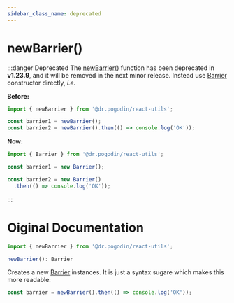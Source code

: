 ```yaml
---
sidebar_class_name: deprecated
---
```


# newBarrier()

:::danger Deprecated
The [newBarrier()] function has been deprecated in **v1.23.9**, and it will be
removed in the next minor release. Instead use [Barrier] constructor directly,
_i.e._

**Before:**
```js
import { newBarrier } from '@dr.pogodin/react-utils';

const barrier1 = newBarrier();
const barrier2 = newBarrier().then(() => console.log('OK'));
```

**Now:**
```js
import { Barrier } from '@dr.pogodin/react-utils';

const barrier1 = new Barrier();

const barrier2 = new Barrier()
  .then(() => console.log('OK'));
```
:::

# Oiginal Documentation

```jsx
import { newBarrier } from '@dr.pogodin/react-utils';

newBarrier(): Barrier
```
Creates a new [Barrier] instances. It is just a syntax sugare which makes this
more readable:
```jsx
const barrier = newBarrier().then(() => console.log('OK'));
```

[Barrier]: /docs/api/classes/Barrier
[newBarrier()]: #
